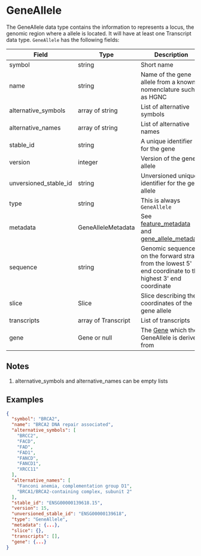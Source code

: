 # GeneAllele

The GeneAllele data type contains the information to represents a locus, the genomic region where a allele is located. It will have at least one Transcript data type.
`GeneAllele` has the following fields:

| Field                 | Type                | Description                         |
|-----------------------|---------------------|-------------------------------------|
| symbol                | string              | Short name
| name                  | string              | Name of the gene allele from a known nomenclature such as HGNC
| alternative_symbols   | array of string     | List of alternative symbols
| alternative_names     | array of string     | List of alternative names
| stable_id             | string              | A unique identifier for the gene
| version               | integer             | Version of the gene allele
| unversioned_stable_id | string              | Unversioned unique identifier for the gene allele
| type                  | string              | This is always `GeneAllele`
| metadata              | GeneAlleleMetadata        | See [feature_metadata](./feature_metadata.md) and [gene_allele_metadata](./gene_allele_metadata.md)
| sequence              | string              | Genomic sequence on the forward strand from the lowest 5' end coordinate to the highest 3' end coordinate
| slice                 | Slice               | Slice describing the coordinates of the gene allele
| transcripts           | array of Transcript | List of transcripts
| gene           | Gene or null | The [Gene](./gene.md) which the GeneAllele is derived from

## Notes
1. alternative_symbols and alternative_names can be empty lists

## Examples
```json
{
  "symbol": "BRCA2",
  "name": "BRCA2 DNA repair associated",
  "alternative_symbols": [
    "BRCC2",
    "FACD",
    "FAD",
    "FAD1",
    "FANCD",
    "FANCD1",
    "XRCC11"
  ],
  "alternative_names": [
    "Fanconi anemia, complementation group D1",
    "BRCA1/BRCA2-containing complex, subunit 2"
  ],
  "stable_id": "ENSG00000139618.15",
  "version": 15,
  "unversioned_stable_id": "ENSG00000139618",
  "type": "GeneAllele",
  "metadata": {...},
  "slice": {},
  "transcripts": [],
  "gene": {...}
}
```
